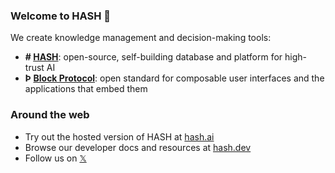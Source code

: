 <!-- GitHub links -->
[block protocol]: https://github.com/blockprotocol/blockprotocol
[hash]: https://github.com/hashintel/hash

<!-- Social links -->
[𝕏]: https://x.com/hashintel

<!-- Site links -->
[hash.ai]: https://app.hash.ai/?utm_medium=organic&utm_source=github_readme_hashintel-profile_root
[hash.dev]: https://hash.dev/?utm_medium=organic&utm_source=github_readme_hashintel-profile_root

### Welcome to HASH 👋

We create knowledge management and decision-making tools:

- **# [HASH]**: open-source, self-building database and platform for high-trust AI
- **Þ [Block Protocol]**: open standard for composable user interfaces and the applications that embed them

### Around the web

- Try out the hosted version of HASH at [hash.ai]
- Browse our developer docs and resources at [hash.dev]
- Follow us on [𝕏]
